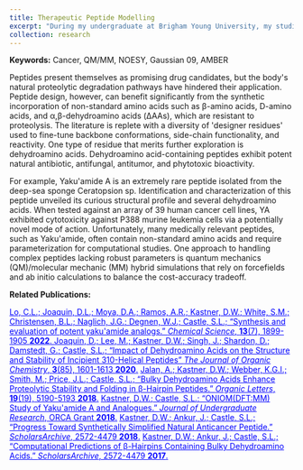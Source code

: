 ```yaml
---
title: Therapeutic Peptide Modelling
excerpt: "During my undergraduate at Brigham Young University, my studied novel therapeutic peptides containing non-standard amino acids such as dehydroamino acids. <img src='https://www.mit.edu/~kastner/image/peptide.png' style='width:100%;margin-top:15px'>"
collection: research
---
```

<strong>Keywords:</strong> Cancer, QM/MM, NOESY, Gaussian 09, AMBER<br/>

Peptides present themselves as promising drug candidates, but the body's natural proteolytic degradation pathways have hindered their application. Peptide design, however, can benefit significantly from the synthetic incorporation of non-standard amino acids such as β-amino acids, D-amino acids, and α,β-dehydroamino acids (ΔAAs), which are resistant to proteolysis. The literature is replete with a diversity of 'designer residues' used to fine-tune backbone conformations, side-chain functionality, and reactivity. One type of residue that merits further exploration is dehydroamino acids. Dehydroamino acid-containing peptides exhibit potent natural antibiotic, antifungal, antitumor, and phytotoxic bioactivity.

For example, Yaku'amide A is an extremely rare peptide isolated from the deep-sea sponge Ceratopsion sp. Identification and characterization of this peptide unveiled its curious structural profile and several dehydroamino acids. When tested against an array of 39 human cancer cell lines, YA exhibited cytotoxicity against P388 murine leukemia cells via a potentially novel mode of action. Unfortunately, many medically relevant peptides, such as Yaku'amide, often contain non-standard amino acids and require parameterization for computational studies. One approach to handling complex peptides lacking robust parameters is quantum mechanics (QM)/molecular mechanic (MM) hybrid simulations that rely on forcefields and ab initio calculations to balance the cost-accuracy tradeoff.

<strong>Related Publications:</strong><br/>

<a style="color:blue" href="https://pubs.rsc.org/en/content/articlelanding/2022/SC/D1SC05992K">
Lo, C.L.; Joaquin, D.L.; Moya, D.A.; Ramos, A.R.; <u>Kastner, D.W.</u>; White, S.M.; Christensen, B.L.; Naglich, J.G.; Degnen, W.J.; Castle, S.L.; &ldquo;Synthesis and evaluation of potent yaku'amide analogs.&rdquo;
<em>Chemical Science</em>,
<strong>13</strong>(7), 1899-1905 <strong>2022</strong>.
</a>

<a style="color:blue" href="https://pubs.acs.org/doi/10.1021/acs.joc.9b02747">
Joaquin, D.; Lee, M.; <u>Kastner, D.W.</u>; Singh, J.; Shardon, D.; Damstedt, G.; Castle, S.L.; 
&ldquo;Impact of Dehydroamino Acids on the Structure and Stability of Incipient 3<sub></sub>10-Helical Peptides&rdquo;
<em>The Journal of Organic Chemistry</em>, 
<strong>3</strong>(85), 1601-1613 <strong>2020</strong>.</a>

<a style="color:blue" href="https://pubs.acs.org/doi/abs/10.1021/acs.orglett.7b02455">
Jalan, A.; <u>Kastner, D.W.</u>; Webber, K.G.I.; Smith, M.; Price, J.L.; Castle, S.L.;
&ldquo;Bulky Dehydroamino Acids Enhance Proteolytic Stability and Folding in β-Hairpin Peptides.&rdquo; 
<em>Organic Letters</em>, 
<strong>19</strong>(19), 5190-5193 <strong>2018</strong>.</a>

<a style="color:blue" href="http://jur.byu.edu/?p=23292">
<u>Kastner, D.W.</u>; Castle, S.L.; 
&ldquo;ONIOM(DFT:MM) Study of Yaku'amide A and Analogues.&rdquo;
<em>Journal of Undergraduate Research</em>, 
ORCA Grant <strong>2018</strong>.</a>

<a style="color:blue" href="https://scholarsarchive.byu.edu/library_studentposters_2018/1/">
<u>Kastner, D.W.</u>; Ankur, J.; Castle, S.L.; &ldquo;Progress Toward Synthetically Simplified Natural Anticancer Peptide.&rdquo; 
<em>ScholarsArchive</em>, 
2572-4479 <strong>2018</strong>.</a>

<a style="color:blue" href="https://scholarsarchive.byu.edu/library_studentposters_2017/4/">
<u>Kastner, D.W.</u>; Ankur, J.; Castle, S.L.; 
&ldquo;Computational Predictions of β-Hairpins Containing Bulky Dehydroamino Acids.&rdquo; 
<em>ScholarsArchive</em>, 
2572-4479 <strong>2017</strong>.</a>
